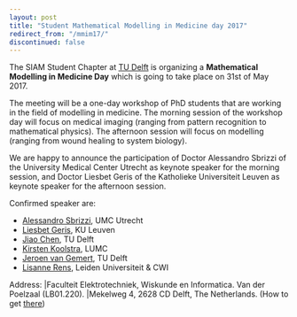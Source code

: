 ```yaml
---
layout: post
title: "Student Mathematical Modelling in Medicine day 2017"
redirect_from: "/mmim17/"
discontinued: false
---
```


The SIAM Student Chapter at [TU Delft] is organizing a **Mathematical Modelling in Medicine Day** which is going to take place on 31st of May 2017.

The meeting will be a one-day workshop of PhD students that are working in the field of modelling in medicine. The morning session of the workshop day will focus on medical imaging (ranging from pattern recognition to mathematical physics). The afternoon session will focus on modelling (ranging from wound healing to system biology).

We are happy to announce the participation of Doctor Alessandro Sbrizzi of the University Medical Center Utrecht as keynote speaker for the morning session, and Doctor Liesbet Geris of the Katholieke Universiteit Leuven as keynote speaker for the afternoon session.

Confirmed speaker are:

* [Alessandro Sbrizzi], UMC Utrecht
* [Liesbet Geris], KU Leuven
* [Jiao Chen], TU Delft
* [Kirsten Koolstra], LUMC
* [Jeroen van Gemert], TU Delft
* [Lisanne Rens], Leiden Universiteit & CWI

Address: |Faculteit Elektrotechniek, Wiskunde en Informatica. Van der Poelzaal (LB01.220).
         |Mekelweg 4, 2628 CD  Delft, The Netherlands. (How to get [there])

[mail sscdelft]: mailto:SIAMSC-EWI@tudelft.nl
[there]: http://www.ewi.tudelft.nl/en/the-faculty/contact/
[TU Delft]: http://tudelft.nl/
[Alessandro Sbrizzi]: https://www.linkedin.com/in/alessandro-sbrizzi-b444507/?ppe=1
[Liesbet Geris]: https://www.kuleuven.be/wieiswie/nl/person/00035945
[Jiao Chen]: http://www.ewi.tudelft.nl/over-de-faculteit/afdelingen/toegepaste-wiskunde/numerieke-wiskunde/mensen/phd-studenten/j-chen/
[Kirsten Koolstra]: https://www.lumc.nl/org/radiologie/medewerkers/kkoolstra
[Jeroen van Gemert]: http://cas.tudelft.nl/People/bio.php?id=336
[Lisanne Rens]: https://www.cwi.nl/people/2672